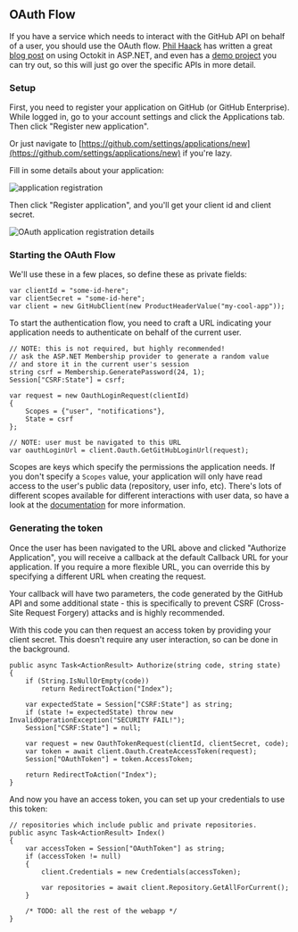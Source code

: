## OAuth Flow

If you have a service which needs to interact with the GitHub API on behalf of a user, you should use the OAuth flow. [Phil Haack](https://haacked.com) has written a great [blog post](http://haacked.com/archive/2014/04/24/octokit-oauth/) on using Octokit in ASP.NET, and even has a [demo project](https://github.com/Haacked/octokit-oauth-demo) you can try out, so this will just go over the specific APIs in more detail.

### Setup

First, you need to register your application on GitHub (or GitHub Enterprise). While logged in, go to your account settings and click the Applications tab. Then click "Register new application". 

Or just navigate to [https://github.com/settings/applications/new](https://github.com/settings/applications/new) if you're lazy.

Fill in some details about your application:

![application registration](https://cloud.githubusercontent.com/assets/19977/2760125/62600c38-c9ae-11e3-911f-783d7a34aeaf.png)

Then click "Register application", and you'll get your client id and client secret.

![OAuth application registration details](https://cloud.githubusercontent.com/assets/19977/2760128/95587e40-c9ae-11e3-84f2-053d2574f1e8.png)

### Starting the OAuth Flow

We'll use these in a few places, so define these as private fields:

```
var clientId = "some-id-here";
var clientSecret = "some-id-here";
var client = new GitHubClient(new ProductHeaderValue("my-cool-app"));
```

To start the authentication flow, you need to craft a URL indicating your application needs to authenticate on behalf of the current user.

```
// NOTE: this is not required, but highly recommended!
// ask the ASP.NET Membership provider to generate a random value 
// and store it in the current user's session
string csrf = Membership.GeneratePassword(24, 1);
Session["CSRF:State"] = csrf;

var request = new OauthLoginRequest(clientId)
{
    Scopes = {"user", "notifications"},
    State = csrf
};

// NOTE: user must be navigated to this URL
var oauthLoginUrl = client.Oauth.GetGitHubLoginUrl(request);
```

Scopes are keys which specify the permissions the application needs. If you don't specify a `Scopes` value, your application will only have read access to the user's public data (repository, user info, etc). There's lots of different scopes available for different interactions with user data, so have a look at the [documentation](https://developer.github.com/v3/oauth/#scopes) for more information.

### Generating the token

Once the user has been navigated to the URL above and clicked "Authorize Application", you will receive a callback at the default Callback URL for your application. If you require a more flexible URL, you can override this by specifying a different URL when creating the request.



Your callback will have two parameters, the code generated by the GitHub API and some additional state - this is specifically to prevent CSRF (Cross-Site Request Forgery) attacks and is highly recommended.

With this code you can then request an access token by providing your client secret. This doesn't require any user interaction, so can be done in the background.

```
public async Task<ActionResult> Authorize(string code, string state)
{
    if (String.IsNullOrEmpty(code))
        return RedirectToAction("Index");

    var expectedState = Session["CSRF:State"] as string;
    if (state != expectedState) throw new InvalidOperationException("SECURITY FAIL!");
    Session["CSRF:State"] = null;

    var request = new OauthTokenRequest(clientId, clientSecret, code);
    var token = await client.Oauth.CreateAccessToken(request);
    Session["OAuthToken"] = token.AccessToken;

    return RedirectToAction("Index");
}
```

And now you have an access token, you can set up your credentials to use this token:

```
// repositories which include public and private repositories.
public async Task<ActionResult> Index()
{
    var accessToken = Session["OAuthToken"] as string;
    if (accessToken != null)
    {
        client.Credentials = new Credentials(accessToken);
        
        var repositories = await client.Repository.GetAllForCurrent();
    }
    
    /* TODO: all the rest of the webapp */
}
```
